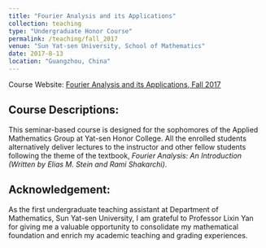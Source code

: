 ```yaml
---
title: "Fourier Analysis and its Applications"
collection: teaching
type: "Undergraduate Honor Course"
permalink: /teaching/fall_2017
venue: "Sun Yat-sen University, School of Mathematics"
date: 2017-8-13
location: "Guangzhou, China"
---
```


Course Website: [Fourier Analysis and its Applications, Fall 2017](https://zhangyk8.github.io/teaching/fourier)

## Course Descriptions:

This seminar-based course is designed for the sophomores of the Applied Mathematics Group at Yat-sen Honor College. All the enrolled students alternatively deliver lectures to the instructor and other fellow students following the theme of the textbook, _Fourier Analysis: An Introduction (Written by Elias M. Stein and Rami Shakarchi)_.

## Acknowledgement:
As the first undergraduate teaching assistant at Department of Mathematics, Sun Yat-sen University, I am grateful to Professor Lixin Yan for giving me a valuable opportunity to consolidate my mathematical foundation and enrich my academic teaching and grading experiences.
